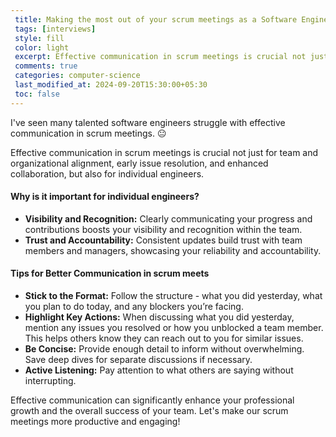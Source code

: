 ```yaml
---
 title: Making the most out of your scrum meetings as a Software Engineer  
 tags: [interviews]
 style: fill
 color: light
 excerpt: Effective communication in scrum meetings is crucial not just for team and organizational alignment, early issue resolution, and enhanced collaboration, but also for individual engineers
 comments: true
 categories: computer-science
 last_modified_at: 2024-09-20T15:30:00+05:30
 toc: false
---
```


I've seen many talented software engineers struggle with effective communication in scrum meetings. 😐 

Effective communication in scrum meetings is crucial not just for team and organizational alignment, early issue resolution, and enhanced collaboration, but also for individual engineers.

#### Why is it important for individual engineers?

- **Visibility and Recognition:** Clearly communicating your progress and contributions boosts your visibility and recognition within the team. 
- **Trust and Accountability:** Consistent updates build trust with team members and managers, showcasing your reliability and accountability.

#### Tips for Better Communication in scrum meets

- **Stick to the Format:** Follow the structure - what you did yesterday, what you plan to do today, and any blockers you’re facing. 
- **Highlight Key Actions:** When discussing what you did yesterday, mention any issues you resolved or how you unblocked a team member. This helps others know they can reach out to you for similar issues. 
- **Be Concise:** Provide enough detail to inform without overwhelming. Save deep dives for separate discussions if necessary. 
- **Active Listening:** Pay attention to what others are saying without interrupting.

Effective communication can significantly enhance your professional growth and the overall success of your team. Let's make our scrum meetings more productive and engaging! 
